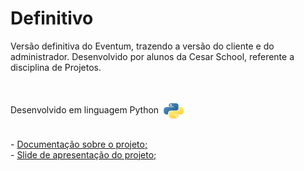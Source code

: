 # Definitivo
Versão definitiva do Eventum, trazendo a versão do cliente e do administrador.
Desenvolvido por alunos da Cesar School, referente a disciplina de Projetos.

##

<div style="display: inline_block"><br>
  Desenvolvido em linguagem Python
  <img align="center" alt="Python" height="30" width="40" src="https://raw.githubusercontent.com/devicons/devicon/master/icons/python/python-original.svg">
</div>

##

<div>
  - <a href="https://docs.google.com/document/d/1GvrCSydcKljoRnPtj2GHn-LII2QnRJX31HMPyCGkZR0/edit" target="_blank">Documentação sobre o projeto;</a>
  <br>
  - <a href="https://www.canva.com/design/DAFRc5nJ8pc/dsQBWk32npE2FCTW-5qE9Q/edit?utm_content=DAFRc5nJ8pc&utm_campaign=designshare&utm_medium=link2&utm_source=sharebutton" target="_blak">Slide de apresentação do projeto;</a>
</div>
